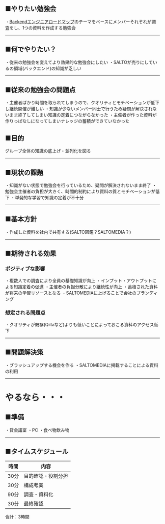 ## ■やりたい勉強会
・[Backendエンジニアロードマップ](https://roadmap.sh/backend?fl=1)のテーマをベースにメンバーそれぞれが調査をし、1つの資料を作成する勉強会

---
## ■何でやりたい？
・従来の勉強会を変えてより効果的な勉強会にしたい
・SALTOが売りにしているの領域(バックエンド)の知識が乏しい

---
## ■従来の勉強会の問題点
・主催者ばかり時間を取られてしまうので、クオリティとモチベーションが低下し継続開催が難しい
・知識が少ないメンバー同士で行うため疑問が解決されないまま終了してしまい知識の定着につながらなかった
・主催者が作った資料が作りっぱなしになってしまいナレッジの蓄積ができていなかった



## ■目的
グループ全体の知識の底上げ・並列化を図る

---
## ■現状の課題
・知識がない状態で勉強会を行っているため、疑問が解決されないまま終了
・勉強会主催者の負担が大きく、時間的制約により資料の質とモチベーションが低下
・単発的な学習で知識の定着が不十分

---
## ■基本方針

・作成した資料を社内で共有する(SALTO図鑑？SALTOMEDIA？)

---
## ■期待される効果
### ポジティブな影響
・複数人での調査により全員の基礎知識が向上
・インプット・アウトプットによる知識定着の促進
・主催者の負担分散により継続性が向上
・蓄積された資料が将来の学習リソースとなる
・SALTOMEDIAに上げることで会社のブランディング
### 想定される問題点
・クオリティが既存(Qiitaなど)よりも低いことによっておこる資料のアクセス低下

---
## ■問題解決策
・ブラッシュアップする機会を作る
・SALTOMEDIAに掲載することによる資料の利用

---
# やるなら・・・

## ■準備
・貸会議室
・PC
・食べ物飲み物

---
## ■タイムスケジュール

| 時間  | 内容        |
| --- | --------- |
| 30分 | 目的確認・役割分担 |
| 30分 | 構成考案      |
| 90分 | 調査・資料化    |
| 30分 | 最終確認      |

合計：3時間






